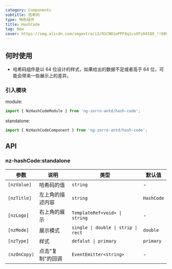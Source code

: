 ```yaml
---
category: Components
subtitle: 哈希码
type: 特色组件
title: HashCode
tag: New
cover: https://img.alicdn.com/imgextra/i3/O1CN01ePPF8q1cxXFz041Q9_!!6000000003667-0-tps-172-57.jpg
---
```


## 何时使用

- 哈希码组件是以 64 位设计的样式，如果给出的数据不足或者高于 64 位，可能会带来一些展示上的差异。

### 引入模块

module:
```ts
import { NzHashCodeModule } from 'ng-zorro-antd/hash-code';
```
standalone:
```ts
import { NzHashCodeComponent } from 'ng-zorro-antd/hash-code';
```

## API

### nz-hashCode:standalone

| 参数           | 说明        | 类型                                  | 默认值        |
| -------------- |-----------|-------------------------------------|------------|
| `[nzValue]`    | 哈希码的值     | `string`                            | -          |
| `[nzTitle]`    | 左上角的描述内容  | `string`                            | `HashCode` |
| `[nzLogo]` | 右上角的展示    | `TemplateRef<void> \| string`       | -          |
| `[nzMode]`     | 展示模式      | `single \| double \| strip \| rect` | `double`   |
| `[nzType]`  | 样式        | `defalut \| primary`                | `primary`  |
| `(nzOnCopy)`  | 点击"复制"的回调 | `EventEmitter<string>`              | -          |